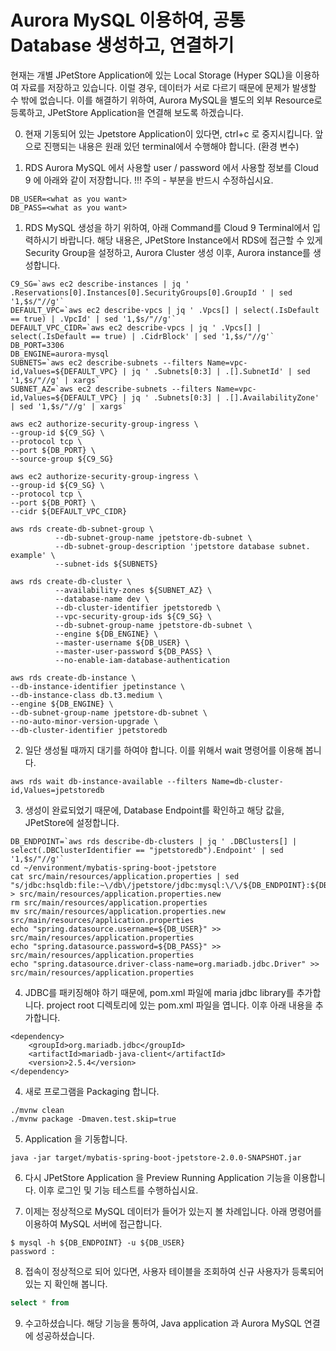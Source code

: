 # Aurora MySQL 이용하여, 공통 Database 생성하고, 연결하기

현재는 개별 JPetStore Application에 있는 Local Storage (Hyper SQL)을 이용하여 자료를 저장하고 있습니다. 이럴 경우, 데이터가 서로 다르기 때문에
문제가 발생할 수 밖에 없습니다. 이를 해결하기 위하여, Aurora MySQL을 별도의 외부 Resource로 등록하고, JPetStore Application을 연결해 보도록 하겠습니다. 

0. 현재 기동되어 있는 Jpetstore Application이 있다면, ctrl+c 로 중지시킵니다. 앞으로 진행되는 내용은 원래 있던 terminal에서 수행해야 합니다. (환경 변수)

1. RDS Aurora MySQL 에서 사용할 user / password 에서 사용할 정보를 Cloud 9 에 아래와 같이 저장합니다. !!! 주의 - <what as you want> 부분을 반드시 수정하십시요.

```
DB_USER=<what as you want>
DB_PASS=<what as you want>
```

1. RDS MySQL 생성을 하기 위하여, 아래 Command를 Cloud 9 Terminal에서 입력하시기 바랍니다. 
   해당 내용은, JPetStore Instance에서 RDS에 접근할 수 있게 Security Group을 설정하고, Aurora Cluster 생성 이후, Aurora instance를 생성합니다. 


```
C9_SG=`aws ec2 describe-instances | jq ' .Reservations[0].Instances[0].SecurityGroups[0].GroupId ' | sed '1,$s/"//g'`
DEFAULT_VPC=`aws ec2 describe-vpcs | jq ' .Vpcs[] | select(.IsDefault == true) | .VpcId' | sed '1,$s/"//g'`
DEFAULT_VPC_CIDR=`aws ec2 describe-vpcs | jq ' .Vpcs[] | select(.IsDefault == true) | .CidrBlock' | sed '1,$s/"//g'`
DB_PORT=3306
DB_ENGINE=aurora-mysql
SUBNETS=`aws ec2 describe-subnets --filters Name=vpc-id,Values=${DEFAULT_VPC} | jq ' .Subnets[0:3] | .[].SubnetId' | sed '1,$s/"//g' | xargs`
SUBNET_AZ=`aws ec2 describe-subnets --filters Name=vpc-id,Values=${DEFAULT_VPC} | jq ' .Subnets[0:3] | .[].AvailabilityZone' | sed '1,$s/"//g' | xargs`

aws ec2 authorize-security-group-ingress \
--group-id ${C9_SG} \
--protocol tcp \
--port ${DB_PORT} \
--source-group ${C9_SG}

aws ec2 authorize-security-group-ingress \
--group-id ${C9_SG} \
--protocol tcp \
--port ${DB_PORT} \
--cidr ${DEFAULT_VPC_CIDR}

aws rds create-db-subnet-group \
          --db-subnet-group-name jpetstore-db-subnet \
          --db-subnet-group-description 'jpetstore database subnet. example' \
          --subnet-ids ${SUBNETS}

aws rds create-db-cluster \
          --availability-zones ${SUBNET_AZ} \
          --database-name dev \
          --db-cluster-identifier jpetstoredb \
          --vpc-security-group-ids ${C9_SG} \
          --db-subnet-group-name jpetstore-db-subnet \
          --engine ${DB_ENGINE} \
          --master-username ${DB_USER} \
          --master-user-password ${DB_PASS} \
          --no-enable-iam-database-authentication

aws rds create-db-instance \
--db-instance-identifier jpetinstance \
--db-instance-class db.t3.medium \
--engine ${DB_ENGINE} \
--db-subnet-group-name jpetstore-db-subnet \
--no-auto-minor-version-upgrade \
--db-cluster-identifier jpetstoredb

```

2. 일단 생성될 때까지 대기를 하여야 합니다. 이를 위해서 wait 명령어를 이용해 봅니다. 

```
aws rds wait db-instance-available --filters Name=db-cluster-id,Values=jpetstoredb
```

3. 생성이 완료되었기 때문에, Database Endpoint를 확인하고 해당 값을, JPetStore에 설정합니다. 

```
DB_ENDPOINT=`aws rds describe-db-clusters | jq ' .DBClusters[] | select(.DBClusterIdentifier == "jpetstoredb").Endpoint' | sed '1,$s/"//g'`
cd ~/environment/mybatis-spring-boot-jpetstore
cat src/main/resources/application.properties | sed "s/jdbc:hsqldb:file:~\/db\/jpetstore/jdbc:mysql:\/\/${DB_ENDPOINT}:${DB_PORT}\/dev/g" > src/main/resources/application.properties.new
rm src/main/resources/application.properties
mv src/main/resources/application.properties.new src/main/resources/application.properties
echo "spring.datasource.username=${DB_USER}" >> src/main/resources/application.properties
echo "spring.datasource.password=${DB_PASS}" >> src/main/resources/application.properties
echo "spring.datasource.driver-class-name=org.mariadb.jdbc.Driver" >> src/main/resources/application.properties

```

4. JDBC를 패키징해야 하기 때문에, pom.xml 파일에 maria jdbc library를 추가합니다. project root 디렉토리에 있는 pom.xml 파일을 엽니다. 이후 아래 내용을 추가합니다. 

```
<dependency>
    <groupId>org.mariadb.jdbc</groupId>
    <artifactId>mariadb-java-client</artifactId>
    <version>2.5.4</version>
</dependency>

```

4. 새로 프로그램을 Packaging 합니다. 

```
./mvnw clean 
./mvnw package -Dmaven.test.skip=true

```
5. Application 을 기동합니다.  

```
java -jar target/mybatis-spring-boot-jpetstore-2.0.0-SNAPSHOT.jar
```

6. 다시 JPetStore Application 을 Preview Running Application 기능을 이용합니다. 이후 로그인 및 기능 테스트를 수행하십시요. 
   

7. 이제는 정상적으로 MySQL 데이터가 들어가 있는지 볼 차례입니다. 아래 명령어를 이용하여 MySQL 서버에 접근합니다. 

```
$ mysql -h ${DB_ENDPOINT} -u ${DB_USER}
password : 

```

8. 접속이 정상적으로 되어 있다면, 사용자 테이블을 조회하여 신규 사용자가 등록되어 있는 지 확인해 봅니다. 

```sql
select * from 

```

9. 수고하셨습니다. 해당 기능을 통하여, Java application 과 Aurora MySQL 연결에 성공하셨습니다.
